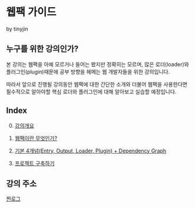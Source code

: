 # 웹팩 가이드
by tinyjin

## 누구를 위한 강의인가?
본 강의는 웹팩을 아예 모르거나 들어는 봤지만 정확히는 모르며, 많은 로더(loader)와 플러그인(plugin)때문에 공부 방향을 헤메는 웹 개발자들을 위한 강의입니다.


따라서 앞으로 진행될 강의동안 웹팩에 대한 간단한 소개와 더불어 웹팩을 사용한다면 필수적으로 알아야할 핵심 로더와 플러그인에 대해 알아보고 실습할 예정입니다.

## Index
0. [강의개요](https://wlsdml1103.blog.me/221333814197)

1. [웹팩이란 무엇인가?](https://wlsdml1103.blog.me/221333865963)

2. [기본 4개념(Entry, Output, Loader, Plugin) + Dependency Graph](https://wlsdml1103.blog.me/221334703434)

3. [프로젝트 구축하기](https://wlsdml1103.blog.me/221335487914)

## 강의 주소
[찐로그](https://wlsdml1103.blog.me/221333814197)